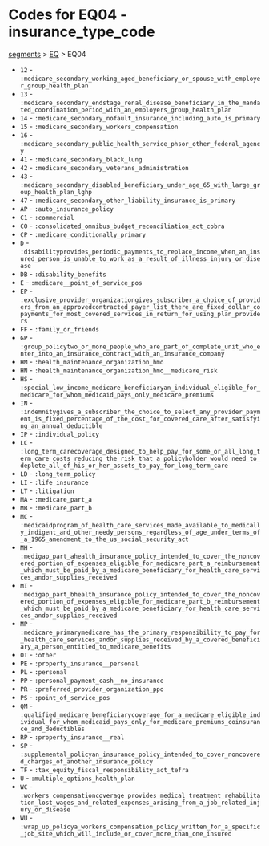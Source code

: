 # Codes for EQ04 - insurance_type_code
[segments](../segments.md) > [EQ](../segments/EQ.md) > EQ04
* `12` - `:medicare_secondary_working_aged_beneficiary_or_spouse_with_employer_group_health_plan`
* `13` - `:medicare_secondary_endstage_renal_disease_beneficiary_in_the_mandated_coordination_period_with_an_employers_group_health_plan`
* `14` - `:medicare_secondary_nofault_insurance_including_auto_is_primary`
* `15` - `:medicare_secondary_workers_compensation`
* `16` - `:medicare_secondary_public_health_service_phsor_other_federal_agency`
* `41` - `:medicare_secondary_black_lung`
* `42` - `:medicare_secondary_veterans_administration`
* `43` - `:medicare_secondary_disabled_beneficiary_under_age_65_with_large_group_health_plan_lghp`
* `47` - `:medicare_secondary_other_liability_insurance_is_primary`
* `AP` - `:auto_insurance_policy`
* `C1` - `:commercial`
* `CO` - `:consolidated_omnibus_budget_reconciliation_act_cobra`
* `CP` - `:medicare_conditionally_primary`
* `D` - `:disabilityprovides_periodic_payments_to_replace_income_when_an_insured_person_is_unable_to_work_as_a_result_of_illness_injury_or_disease`
* `DB` - `:disability_benefits`
* `E` - `:medicare__point_of_service_pos`
* `EP` - `:exclusive_provider_organizationgives_subscriber_a_choice_of_providers_from_an_approvedcontracted_payer_list_there_are_fixed_dollar_copayments_for_most_covered_services_in_return_for_using_plan_providers`
* `FF` - `:family_or_friends`
* `GP` - `:group_policytwo_or_more_people_who_are_part_of_complete_unit_who_enter_into_an_insurance_contract_with_an_insurance_company`
* `HM` - `:health_maintenance_organization_hmo`
* `HN` - `:health_maintenance_organization_hmo__medicare_risk`
* `HS` - `:special_low_income_medicare_beneficiaryan_individual_eligible_for_medicare_for_whom_medicaid_pays_only_medicare_premiums`
* `IN` - `:indemnitygives_a_subscriber_the_choice_to_select_any_provider_payment_is_fixed_percentage_of_the_cost_for_covered_care_after_satisfying_an_annual_deductible`
* `IP` - `:individual_policy`
* `LC` - `:long_term_carecoverage_designed_to_help_pay_for_some_or_all_long_term_care_costs_reducing_the_risk_that_a_policyholder_would_need_to_deplete_all_of_his_or_her_assets_to_pay_for_long_term_care`
* `LD` - `:long_term_policy`
* `LI` - `:life_insurance`
* `LT` - `:litigation`
* `MA` - `:medicare_part_a`
* `MB` - `:medicare_part_b`
* `MC` - `:medicaidprogram_of_health_care_services_made_available_to_medically_indigent_and_other_needy_persons_regardless_of_age_under_terms_of_a_1965_amendment_to_the_us_social_security_act`
* `MH` - `:medigap_part_ahealth_insurance_policy_intended_to_cover_the_noncovered_portion_of_expenses_eligible_for_medicare_part_a_reimbursement_which_must_be_paid_by_a_medicare_beneficiary_for_health_care_services_andor_supplies_received`
* `MI` - `:medigap_part_bhealth_insurance_policy_intended_to_cover_the_noncovered_portion_of_expenses_eligible_for_medicare_part_b_reimbursement_which_must_be_paid_by_a_medicare_beneficiary_for_health_care_services_andor_supplies_received`
* `MP` - `:medicare_primarymedicare_has_the_primary_responsibility_to_pay_for_health_care_services_andor_supplies_received_by_a_covered_beneficiary_a_person_entitled_to_medicare_benefits`
* `OT` - `:other`
* `PE` - `:property_insurance__personal`
* `PL` - `:personal`
* `PP` - `:personal_payment_cash__no_insurance`
* `PR` - `:preferred_provider_organization_ppo`
* `PS` - `:point_of_service_pos`
* `QM` - `:qualified_medicare_beneficiarycoverage_for_a_medicare_eligible_individual_for_whom_medicaid_pays_only_for_medicare_premiums_coinsurance_and_deductibles`
* `RP` - `:property_insurance__real`
* `SP` - `:supplemental_policyan_insurance_policy_intended_to_cover_noncovered_charges_of_another_insurance_policy`
* `TF` - `:tax_equity_fiscal_responsibility_act_tefra`
* `U` - `:multiple_options_health_plan`
* `WC` - `:workers_compensationcoverage_provides_medical_treatment_rehabilitation_lost_wages_and_related_expenses_arising_from_a_job_related_injury_or_disease`
* `WU` - `:wrap_up_policya_workers_compensation_policy_written_for_a_specific_job_site_which_will_include_or_cover_more_than_one_insured`
